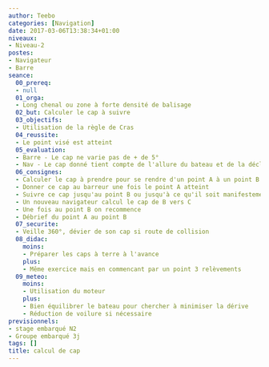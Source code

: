 ```yaml
---
author: Teebo
categories: [Navigation]
date: 2017-03-06T13:38:34+01:00
niveaux:
- Niveau-2
postes:
- Navigateur
- Barre
seance:
  00_prereq:
  - null
  01_orga:
  - Long chenal ou zone à forte densité de balisage
  02_but: Calculer le cap à suivre
  03_objectifs:
  - Utilisation de la règle de Cras
  04_reussite:
  - Le point visé est atteint
  05_evaluation:
  - Barre - Le cap ne varie pas de + de 5°
  - Nav - Le cap donné tient compte de l'allure du bateau et de la déclinaison
  06_consignes:
  - Calculer le cap à prendre pour se rendre d'un point A à un point B
  - Donner ce cap au barreur une fois le point A atteint
  - Suivre ce cap jusqu'au point B ou jusqu'à ce qu'il soit manifestement non atteint
  - Un nouveau navigateur calcul le cap de B vers C
  - Une fois au point B on recommence
  - Débrief du point A au point B
  07_securite:
  - Veille 360°, dévier de son cap si route de collision
  08_didac:
    moins:
    - Préparer les caps à terre à l'avance
    plus:
    - Même exercice mais en commencant par un point 3 relèvements
  09_meteo:
    moins:
    - Utilisation du moteur
    plus:
    - Bien équilibrer le bateau pour chercher à minimiser la dérive
    - Réduction de voilure si nécessaire
previsionnels:
- stage embarqué N2
- Groupe embarqué 3j
tags: []
title: calcul de cap
---
```

